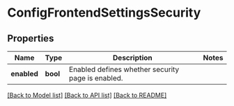 # ConfigFrontendSettingsSecurity

## Properties
Name | Type | Description | Notes
------------ | ------------- | ------------- | -------------
**enabled** | **bool** | Enabled defines whether security page is enabled. | 

[[Back to Model list]](../README.md#documentation-for-models) [[Back to API list]](../README.md#documentation-for-api-endpoints) [[Back to README]](../README.md)

